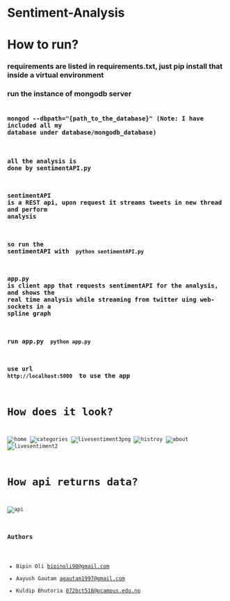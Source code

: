 # Sentiment-Analysis

# How to run?
### requirements are listed in requirements.txt, just pip install that inside a virtual environment
### run the instance of mongodb server
### <code> mongod --dbpath="{path_to_the_database}" (Note: I have included all my database under database/mongodb_database)
### all the analysis is done by sentimentAPI.py
### sentimentAPI is a REST api, upon request it streams tweets in new thread and perform analysis
### so run the sentimentAPI with <code> python sentimentAPI.py </code>
### app.py is client app that requests sentimentAPI for the analysis, and shows the real time analysis while streaming from twitter uing web-sockets in a spline graph
### run app.py <code> python app.py </code>
### use url <code> http://localhost:5000 </code> to use the app

# How does it look?
![home](https://user-images.githubusercontent.com/11765482/37170379-c8e97afc-2332-11e8-9872-3f43f24ce5bb.PNG)
![categories](https://user-images.githubusercontent.com/11765482/37170389-cdfd6fda-2332-11e8-9e5d-b6cfc31ef2a0.PNG)
![livesentiment3png](https://user-images.githubusercontent.com/11765482/37170406-d4f18ad8-2332-11e8-9195-0bd42d195f1b.PNG)
![histroy](https://user-images.githubusercontent.com/11765482/37170415-d8f7bddc-2332-11e8-96bb-df58adbad1d4.PNG)
![about](https://user-images.githubusercontent.com/11765482/37170419-db765fc8-2332-11e8-87d8-fb7dbc2a431c.PNG)
![livesentiment2](https://user-images.githubusercontent.com/11765482/37170428-e4b15b6a-2332-11e8-975a-a677789506b0.PNG)

# How api returns data?
![api](https://user-images.githubusercontent.com/11765482/37170984-85d01396-2334-11e8-9d79-1b1fe2db2d60.PNG)



### Authors
- Bipin Oli bipinoli90@gmail.com
- Aayush Gautam agautam1997@gmail.com
- Kuldip Bhutoria 072bct518@pcampus.edu.np

